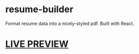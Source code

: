 # resume-builder
Format resume data into a nicely-styled pdf. Built with React.

# [LIVE PREVIEW](https://asbelljc.github.io/resume-builder)
